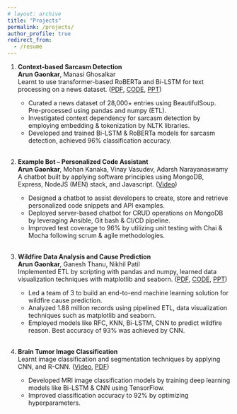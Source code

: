 ```yaml
---
# layout: archive
title: "Projects"
permalink: /projects/
author_profile: true
redirect_from:
  - /resume
---
```


1. **Context-based Sarcasm Detection**  
**Arun Gaonkar**, Manasi Ghosalkar  
Learnt to use transformer-based RoBERTa and Bi-LSTM for text processing on a news dataset. (<a href="https://github.com/ArunGaonkar/Sarcasm-Detection/blob/main/agaonka_termPaper.pdf" target="_blank">PDF</a>, <a href="https://github.com/ArunGaonkar/Sarcasm-Detection" target="_blank">CODE</a>, <a href="https://github.com/ArunGaonkar/Sarcasm-Detection/blob/main/NLP%20Demo.pdf" target="_blank">PPT</a>)

    * Curated a news dataset of 28,000+ entries using BeautifulSoup. Pre-processed using pandas and numpy (ETL).
    * Investigated context dependency for sarcasm detection by employing embedding & tokenization by NLTK libraries.
    * Developed and trained Bi-LSTM & RoBERTa models for sarcasm detection, achieved 96% classification accuracy.
<br/><br/>

2. **Example Bot – Personalized Code Assistant**  
**Arun Gaonkar**, Mohan Kanaka, Vinay Vasudev, Adarsh Narayanaswamy  
A chatbot built by applying software principles using MongoDB, Express, NodeJS (MEN) stack, and Javascript. (<a href="https://drive.google.com/file/d/1LcEMi9sS8UlYxKTcIx9UkuCYGLf8VS0B/view?usp=sharing" target="_blank">Video</a>)  

    * Designed a chatbot to assist developers to create, store and retrieve personalized code snippets and API examples.
    * Deployed server-based chatbot for CRUD operations on MongoDB by leveraging Ansible, Git bash & CI/CD pipeline.
    * Improved test coverage to 96% by utilizing unit testing with Chai & Mocha following scrum & agile methodologies.
<br/><br/>

3. **Wildfire Data Analysis and Cause Prediction**  
**Arun Gaonkar**, Ganesh Thanu, Nikhil Patil  
Implemented ETL by scripting with pandas and numpy, learned data visualization techniques with matplotlib and seaborn. (<a href="https://github.com/ArunGaonkar/Wildfire-cause-prediction/blob/main/P24_WildFireCausePrediction.pdf" target="_blank">PDF</a>, <a href="https://github.com/ArunGaonkar/Wildfire-cause-prediction/blob/main/ALDA_Project.ipynb" target="_blank">CODE</a>, <a href="https://github.com/ArunGaonkar/Wildfire-cause-prediction/blob/main/PID24_Wildfire_Cause_Prediction_slides.pdf" target="_blank">PPT</a>)  

    * Led a team of 3 to build an end-to-end machine learning solution for wildfire cause prediction.
    * Analyzed 1.88 million records using pipelined ETL, data visualization techniques such as matplotlib and seaborn.
    * Employed models like RFC, KNN, Bi-LSTM, CNN to predict wildfire reason. Best accuracy of 93% was achieved by CNN.
<br/><br/>

4. **Brain Tumor Image Classification**  
Learnt image classification and segmentation techniques by applying CNN, and R-CNN. (<a href="https://github.com/ArunGaonkar/Brain-Tumor-Detection/blob/main/videos/projF3_final_video.mp4" target="_blank">Video</a>, <a href="https://github.com/ArunGaonkar/Brain-Tumor-Detection/blob/main/ProjectF4_Team27_Report.pdf" target="_blank">PDF</a>)

    * Developed MRI image classification models by training deep learning models like Bi-LSTM & CNN using TensorFlow.
    * Improved classification accuracy to 92% by optimizing hyperparameters.
